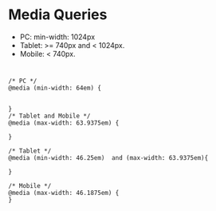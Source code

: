# Media Queries
+ PC: min-width: 1024px
+ Tablet: >= 740px and < 1024px.
+ Mobile: < 740px.

# 
```
/* PC */
@media (min-width: 64em) {

			
}
/* Tablet and Mobile */
@media (max-width: 63.9375em) {

}

/* Tablet */
@media (min-width: 46.25em)  and (max-width: 63.9375em){
	
}

/* Mobile */
@media (max-width: 46.1875em) {
}
```